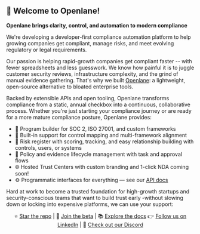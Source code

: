 ##  👋 Welcome to Openlane!

**Openlane brings clarity, control, and automation to modern compliance**

We're developing a developer-first compliance automation platform to help growing companies get compliant, manage risks, and meet evolving regulatory or legal requirements.

Our passion is helping rapid-growth companies get compliant faster -- with fewer spreadsheets and less guesswork. We know how painful it is to juggle customer security reviews, infrastructure complexity, and the grind of manual evidence gathering. That's why we built [Openlane](https://www.theopenlane.io): a lightweight, open-source alternative to bloated enterprise tools.

Backed by extensible APIs and open tooling, Openlane transforms compliance from a static, annual checkbox into a continuous, collaborative process. Whether you're just starting your compliance journey or are ready for a more mature compliance posture, Openlane provides:

- 📜 Program builder for SOC 2, ISO 27001, and custom frameworks
- 📂 Built-in support for control mapping and multi-framework alignment
- 🧠 Risk register with scoring, tracking, and easy relationship building with controls, users, or systems
- 🔄 Policy and evidence lifecycle management with task and approval flows
- 🌐 Hosted Trust Centers with custom branding and 1-click NDA coming soon!
- ⚙️ Programmatic interfaces for everything — see our [API docs](https://docs.theopenlane.io/docs/api)

Hard at work to become a trusted foundation for high-growth startups and security-conscious teams that want to build trust early -without slowing down or locking into expensive platforms, we can use your support:

<div align="center">
  
⭐ [Star the repo](https://github.com/theopenlane/core)  |
🧪 [Join the beta](https://console.theopenlane.io/waitlist)  |
📚 [Explore the docs](https://docs.theopenlane.io)
👉 [Follow us on LinkedIn](https://www.linkedin.com/company/theopenlane)    |
💬 [Check out our Discord](https://discord.gg/4fq2sxDk7D)

</div>
